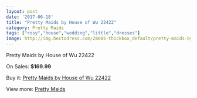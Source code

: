 ```yaml
---
layout: post
date: '2017-06-18'
title: "Pretty Maids by House of Wu 22422"
category: Pretty Maids
tags: ["rosy","house","wedding","little","dresses"]
image: http://img.hectodress.com/28005-thickbox_default/pretty-maids-by-house-of-wu-22422.jpg
---
```

Pretty Maids by House of Wu 22422

On Sales: **$169.99**
<a href="https://www.hectodress.com/pretty-maids/13057-pretty-maids-by-house-of-wu-22422.html"><amp-img layout="responsive" width="600" height="600" src="//img.hectodress.com/28005-thickbox_default/pretty-maids-by-house-of-wu-22422.jpg" alt="Pretty Maids by House of Wu 22422 0" /></a>
<a href="https://www.hectodress.com/pretty-maids/13057-pretty-maids-by-house-of-wu-22422.html"><amp-img layout="responsive" width="600" height="600" src="//img.hectodress.com/28006-thickbox_default/pretty-maids-by-house-of-wu-22422.jpg" alt="Pretty Maids by House of Wu 22422 1" /></a>

Buy it: [Pretty Maids by House of Wu 22422](https://www.hectodress.com/pretty-maids/13057-pretty-maids-by-house-of-wu-22422.html "Pretty Maids by House of Wu 22422")

View more: [Pretty Maids](https://www.hectodress.com/200-pretty-maids "Pretty Maids")